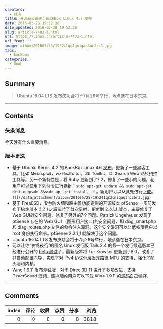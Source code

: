 ```yaml
---
creators:
  - 棣琦
title: 开源新闻速递：BackBox Linux 4.6 发布
date: 2016-05-28 19:52:38
date_updated: 2016-05-28 19:52:38
slug: article-7402-1.html
url: https://linux.cn/article-7402-1.html
url_from: ''
image: album/201605/28/195241qc2qniqaq3nc3br3.jpg
tags:
  - backbox
categories:
  - 新闻
---
```


## Summary

> Ubuntu 16.04 LTS 发布庆功会将于7月26号举行，地点选在日本东京。

***

<!-- more -->

## Contents

### 头条消息

今天没有什么重要消息。

### 版本更迭

* 基于 Ubuntu Kernel 4.2 的 BackBox Linux 4.6 [发布](https://backbox.org/portal/blog/backbox-linux-46-released)，更新了一些黑客工具。比如 Metasploit，wxHexEditor，SE Toolkit，DirSearch Web 路径扫描工具等。另一个新特性是，将 Ruby 更新到了2.2，修复了一些小的问题。老用户可以使用下列命令进行更新：`sudo apt-get update && sudo apt-get dist-upgrade &&sudo apt-get install -f` 。新用户可以从此处进行[下载](http://linux.softpedia.com/get/System/Operating-Systems/Linux-Distributions/Backbox-Linux-64079.shtml#download)。  
`![](/data/attachment/album/201605/28/195241qc2qniqaq3nc3br3.jpg)`
* 基于 FreeBSD，专为防火墙和路由器功能定制的开源版本 pfSense 一周前发布了稳定版本 2.3.1 之后进行了首次更新，更新到 [2.3.1\_1 版本](https://blog.pfsense.org/?p=2068)，主要修复了Web GUI的安全问题，修复了另外的7个问题。Patrick Ungeheuer 发现了pfSense 存在的 Web GUI （图形用户接口)的安全问题，即 diag\_smart.php 和 diag\_routes.php 文件的命令注入漏洞。这个安全漏洞可以让低权限用户以 root 身份执行命令。pfSense 2.3.1\_1 就解决了这个问题。
* Ubuntu 16.04 LTS 发布庆功会将于7月26号举行，地点选在日本东京。
* 可以让你“衣锦夜行”的匿名 Linux 发行版 Tails 2.4 的第一个发行候选版本已经进行公开的 [beta 测试](https://tails.boum.org/news/test_2.4-rc1/index.en.html)了，最新版本将 Tor Browser 更新到了6.0，改善了非自动配置向导，实现了对 IPv4 协议分层发现路径 MTU 的支持，强化了防火墙和内核。
* Wine 1.9.11 发布测试版，对于 Direct3D 11 进行了多项改进，支持 DirectSound 混频。感兴趣的用户可以下载 Wine 1.9.11 的[源码](http://linux.softpedia.com/get/System/Emulators/Wine-148.shtml#download)自己编译。

***

## Comments


|   index |   评论 |   收藏 |   点赞 |   分享 |   浏览 |
|--------:|-------:|-------:|-------:|-------:|-------:|
|       0 |      0 |      0 |      0 |      0 |   3818 |
